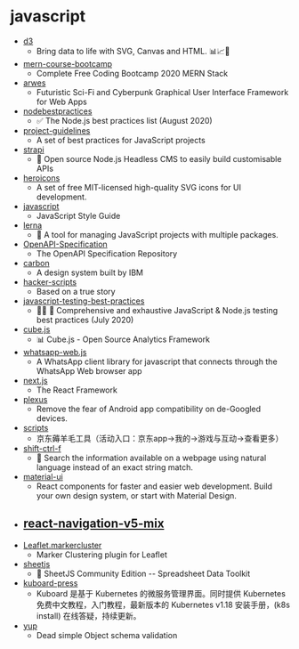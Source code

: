 # javascript
- [d3](https://github.com/d3/d3)
  - Bring data to life with SVG, Canvas and HTML. 📊📈🎉
- [mern-course-bootcamp](https://github.com/jeanrauwers/mern-course-bootcamp)
  - Complete Free Coding Bootcamp 2020 MERN Stack
- [arwes](https://github.com/arwes/arwes)
  - Futuristic Sci-Fi and Cyberpunk Graphical User Interface Framework for Web Apps
- [nodebestpractices](https://github.com/goldbergyoni/nodebestpractices)
  - ✅ The Node.js best practices list (August 2020)
- [project-guidelines](https://github.com/elsewhencode/project-guidelines)
  - A set of best practices for JavaScript projects
- [strapi](https://github.com/strapi/strapi)
  - 🚀 Open source Node.js Headless CMS to easily build customisable APIs
- [heroicons](https://github.com/tailwindlabs/heroicons)
  - A set of free MIT-licensed high-quality SVG icons for UI development.
- [javascript](https://github.com/airbnb/javascript)
  - JavaScript Style Guide
- [lerna](https://github.com/lerna/lerna)
  - 🐉 A tool for managing JavaScript projects with multiple packages.
- [OpenAPI-Specification](https://github.com/OAI/OpenAPI-Specification)
  - The OpenAPI Specification Repository
- [carbon](https://github.com/carbon-design-system/carbon)
  - A design system built by IBM
- [hacker-scripts](https://github.com/NARKOZ/hacker-scripts)
  - Based on a true story
- [javascript-testing-best-practices](https://github.com/goldbergyoni/javascript-testing-best-practices)
  - 📗🌐 🚢 Comprehensive and exhaustive JavaScript & Node.js testing best practices (July 2020)
- [cube.js](https://github.com/cube-js/cube.js)
  - 📊 Cube.js - Open Source Analytics Framework
- [whatsapp-web.js](https://github.com/pedroslopez/whatsapp-web.js)
  - A WhatsApp client library for javascript that connects through the WhatsApp Web browser app
- [next.js](https://github.com/vercel/next.js)
  - The React Framework
- [plexus](https://github.com/techlore-official/plexus)
  - Remove the fear of Android app compatibility on de-Googled devices.
- [scripts](https://github.com/lxk0301/scripts)
  - 京东薅羊毛工具（活动入口：京东app->我的->游戏与互动->查看更多）
- [shift-ctrl-f](https://github.com/model-zoo/shift-ctrl-f)
  - 🔎 Search the information available on a webpage using natural language instead of an exact string match.
- [material-ui](https://github.com/mui-org/material-ui)
  - React components for faster and easier web development. Build your own design system, or start with Material Design.
- [react-navigation-v5-mix](https://github.com/itzpradip/react-navigation-v5-mix)
  - 
- [Leaflet.markercluster](https://github.com/Leaflet/Leaflet.markercluster)
  - Marker Clustering plugin for Leaflet
- [sheetjs](https://github.com/SheetJS/sheetjs)
  - 📗 SheetJS Community Edition -- Spreadsheet Data Toolkit
- [kuboard-press](https://github.com/eip-work/kuboard-press)
  - Kuboard 是基于 Kubernetes 的微服务管理界面。同时提供 Kubernetes 免费中文教程，入门教程，最新版本的 Kubernetes v1.18 安装手册，(k8s install) 在线答疑，持续更新。
- [yup](https://github.com/jquense/yup)
  - Dead simple Object schema validation
